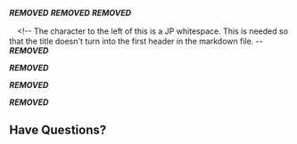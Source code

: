 ***REMOVED***
***REMOVED***
***REMOVED***

　<!-- The character to the left of this is a JP whitespace. This is needed so that the title doesn't turn into the first header in the markdown file. --***REMOVED***

***REMOVED***

***REMOVED***

***REMOVED***

## Have Questions?
